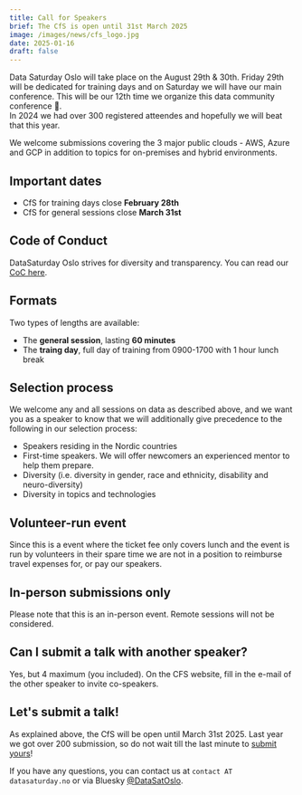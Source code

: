```yaml
---
title: Call for Speakers
brief: The CfS is open until 31st March 2025
image: /images/news/cfs_logo.jpg
date: 2025-01-16
draft: false
---
```


Data Saturday Oslo will take place on the August 29th & 30th. Friday 29th will be dedicated for training days and on Saturday we will have our main conference. This will be our 12th time we organize this data community conference 🎉.  
In 2024 we had over 300 registered atteendes and hopefully we will beat that this year.

We welcome submissions covering the 3 major public clouds - AWS, Azure and GCP in addition to topics for on-premises and hybrid environments.

## Important dates

* CfS for training days close **February 28th**
* CfS for general sessions close **March 31st** 

## Code of Conduct

DataSaturday Oslo strives for diversity and transparency. You can read our [CoC here](/code-of-conduct).

## Formats

Two types of lengths are available:
* The **general session**, lasting **60 minutes**
* The **traing day**, full day of training from 0900-1700 with 1 hour lunch break

## Selection process

We welcome any and all sessions on data as described above, and we want you as a speaker to know that we will additionally give precedence to the following in our selection process:
* Speakers residing in the Nordic countries 
* First-time speakers. We will offer newcomers an experienced mentor to help them prepare.
* Diversity (i.e. diversity in gender, race and ethnicity, disability and neuro-diversity)
* Diversity in topics and technologies 

## Volunteer-run event

Since this is a event where the ticket fee only covers lunch and the event is run by volunteers in their spare time we are not in a position to reimburse travel expenses for, or pay our speakers.

## In-person submissions only

Please note that this is an in-person event. Remote sessions will not be considered.

## Can I submit a talk with another speaker?

Yes, but 4 maximum (you included). On the CFS website, fill in the e-mail of the other speaker to invite co-speakers.

## Let's submit a talk!

As explained above, the CfS will be open until March 31st 2025. Last year we got over 200 submission, so do not wait till the last minute to <a href="https://sessionize.com/data-saturday-oslo-2025//" target="_blank">submit yours</a>!

If you have any questions, you can contact us at `contact AT datasaturday.no` or via Bluesky [@DataSatOslo](https://bsky.app/profile/datasatoslo.bsky.social).